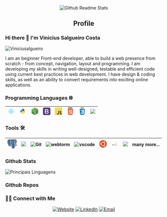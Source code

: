 <p align="center">
 <img width="100px" src="https://res.cloudinary.com/anuraghazra/image/upload/v1594908242/logo_ccswme.svg" align="center" alt="Github Readme Stats" />
 <h2 align="center">Profile</h2>
</p>

### Hi there 👋 I'm Vinicius Salgueiro Costa


<img src="https://komarev.com/ghpvc/?username=Viniciusalgueiro" alt="Viniciusalgueiro" />

<div>
 <p>
I am an beginner Front-end developer, able to build a web presence from scratch - from concept, navigation, layout and programming. I am developing my skills in writing well-designed, testable and efficient code using current best practices in web development.
I have design & coding skills, as well as an ability to convert requirements into exciting online applications.
</p>
</div>

### Programming Languages 🌐

|<img src="https://raw.githubusercontent.com/github/explore/80688e429a7d4ef2fca1e82350fe8e3517d3494d/topics/react/react.png" alt="react" width="24"> | <img src="https://raw.githubusercontent.com/github/explore/80688e429a7d4ef2fca1e82350fe8e3517d3494d/topics/python/python.png" alt="python" width="24">|<img src="https://raw.githubusercontent.com/github/explore/80688e429a7d4ef2fca1e82350fe8e3517d3494d/topics/nodejs/nodejs.png" alt="nodejs" width="24"> |  <img src="https://raw.githubusercontent.com/github/explore/80688e429a7d4ef2fca1e82350fe8e3517d3494d/topics/bootstrap/bootstrap.png" alt="Bootstrap" width="24">|  <img src="https://raw.githubusercontent.com/github/explore/80688e429a7d4ef2fca1e82350fe8e3517d3494d/topics/javascript/javascript.png" alt="jQuery" width="24"> | <img src="https://raw.githubusercontent.com/github/explore/80688e429a7d4ef2fca1e82350fe8e3517d3494d/topics/html/html.png" alt="html" width="24">| <img src="https://raw.githubusercontent.com/github/explore/80688e429a7d4ef2fca1e82350fe8e3517d3494d/topics/css/css.png" alt="html" width="24">| <img src=https://cdn.svgporn.com/logos/php.svg width="24">
|---|---|---|---|---|---|---|---|

### Tools 🛠️

| <img src="https://raw.githubusercontent.com/github/explore/80688e429a7d4ef2fca1e82350fe8e3517d3494d/topics/postgresql/postgresql.png" alt="mysql" width="30"> |  <img src="https://cdn.svgporn.com/logos/ifttt.svg" width="36">| <img src="https://cdn.svgporn.com/logos/git-icon.svg" alt="Git" width="24">|  <img src="https://logonoid.com/images/webstorm-logo.png" alt="webtorm" width="24"> | <img src="https://upload.wikimedia.org/wikipedia/commons/thumb/2/2d/Visual_Studio_Code_1.18_icon.svg/1200px-Visual_Studio_Code_1.18_icon.svg.png" alt="vscode" width="24">| <img src="https://raw.githubusercontent.com/github/explore/80688e429a7d4ef2fca1e82350fe8e3517d3494d/topics/ubuntu/ubuntu.png" alt="Ubuntu" width="24">|  <img src="https://raw.githubusercontent.com/github/explore/80688e429a7d4ef2fca1e82350fe8e3517d3494d/topics/mysql/mysql.png" alt="mysql" width="24"> | <img src=https://cdn.svgporn.com/logos/figma.svg width="24"> | many more...
|---|---|---|---|---|---|---|---|---|

### Github Stats

![Principais Linguagens](https://github-readme-stats.vercel.app/api/top-langs/?username=viniciusalgueiro)

### Github Repos



<h3> 🤝🏻 Connect with Me </h3>

<p align="center">
<a href="https://mycv-phi.vercel.app/" target="_blank"><img alt="Website" src="https://img.shields.io/badge/Website-www.myportifolio.com.br-red?style=flat&logo=google-chrome"></a>
<a href="https://www.linkedin.com/in/vinicius-salgueiro-1722b21b1/" target="_blank"><img alt="LinkedIn" src="https://img.shields.io/badge/LinkedIn-@Viniciussalgueiro-blue?style=flat&logo=linkedin"></a>
<a href="mailto:viniciussalgueiro09@gmail.com"><img alt="Email" src="https://img.shields.io/badge/Email-viniciussalgueiro09@gmail.com-blue?style=flat&logo=gmail"></a>
</p>


